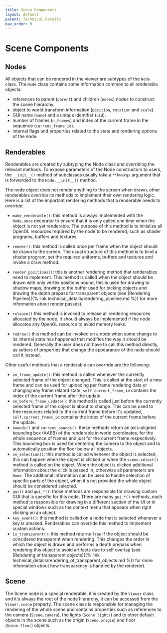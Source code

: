 ```yaml
---
title: Scene Components
layout: default
parent: Technical Details
nav_order: 0
---
```


# Scene Components

## Nodes

All objects that can be rendered in the viewer are subtypes of the `Node` class.
The `Node` class contains some information common to all renderable objects:
- references to parent (`parent`) and children (`nodes`) nodes to construct the scene hierarchy.
- object to world transform information (`position`, `rotation` and `scale`).
- GUI name (`name`) and a unique identifier (`uid`).
- number of frames (`n_frames`) and index of the current frame in the sequence (`current_frame_id`).
- internal flags and properties related to the state and rendering options of the node.


## Renderables

Renderables are created by subtyping the Node class and overriding the relevant methods.
To expose parameters of the Node constructors to users, the `__init__()` method of subclasses usually take
a `**kwargs` argument that is forwarded to the `Node.__init__()` method.

The node object does not render anything to the screen when drawn, other renderables
override its methods to implement their own rendering logic. Here is a list of
the important rendering methods that a renderable needs to override:

- `make_renderable()`: this method is always implemented with the `Node.once` decorator to ensure that it is only called one time
when the object is not yet renderable. The purpose of this method is to initialize
all OpenGL resources required by the node to be rendered, such as shader programs,
buffers and textures.

- `render()`: this method is called once per frame when the object should be drawn to the screen.
The usual structure of this method is to bind a shader program, set the required uniforms, buffers and textures and invoke a draw method.

- `render_positions()`: this is another rendering method that renderables need to implement.
This method is called when the object should be drawn
with only vertex positions bound, this is used for drawing to shadow maps, drawing to the buffer used for picking objects and drawing the depth prepass for transparent objects (see [Rendering Pipeline]({% link technical_details/rendering_pipeline.md %}) for more information about render passes).

- `release()` this method is invoked to release all rendering resources allocated by the node. It should always be implemented if the node allocates any OpenGL resource to avoid memory leaks.

- `redraw()` this method can be invoked on a node when some change to its internal
state has happened that modifies the way it should be rendered. Generally
the user does not have to call this method directly, as setters of properties that change
the appearance of the node should call it instead.

Other useful methods that a renderable can override are the following:
- `on_frame_update()`: this method is called whenever the currently selected frame of the object changed. This is called at the start of a new frame and can be used for uploading per frame rendering data or changing any frame related state, `self.current_frame_id` contains the index of the current frame after the update.
- `on_before_frame_update()`: this method is called just before the currently selected frame of the object is about to change. This can be used to free resources related to the current frame before it's updated, `self.current_frame_id` contains the index of the current frame before the update.
- `bounds()` and `current_bounds()`: these methods return an axis-aligned bounding box (AABB) of the renderable in world coordinates, for the whole sequence of frames and just for the current frame respectively.
This bounding box is used for centering the camera to the object and to automatically position the floor below all objects.
- `on_selection()`: this method is called whenever the object is selected, this can happen when the object is clicked or when the `scene.select()` method is called on the object. When the object is clicked additional information about the click is passed in, otherwise all parameters are `None`. The additional information can be used to handle selection of specific parts of the object, when it's not provided the whole object should be considered selected.
- `gui()` and `gui_*()`: those methods are responsible for drawing custom GUI that is specific for this node. There are many `gui_*()` methods, each method is responsible for drawing in a different section of the UI or in special windows such as the context menu that appears when right clicking on an object.
- `key_event()`: this method is called on a node that is selected whenever a key is pressed. Renderables can override this method to implement custom actions.
- `is_transparent()`: this method returns `True` if the object should be considered transparent when rendering. This changes the order in which the object is drawn and performs a depth prepass when rendering this object to avoid artifacts due to self overlap (see [Rendering of transparent objects]({% link technical_details/rendering_of_transparent_objects.md %}) for more information about how transparency is handled by the renderer).


## Scene

The Scene node is a special renderable, it is created by the `Viewer` class and it's always the root of the node hierarchy, it can be accessed from the `Viewer.scene` property. The scene class is responsible for managing the rendering of the whole scene and contains properties such as references to the camera (`Scene.camera`), the lights (`Scene.lights`) and to other default objects in the scene such as the origin (`Scene.origin`) and floor (`Scene.floor`) objects.

